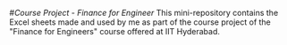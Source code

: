 #_Course Project - Finance for Engineer_
This mini-repository contains the Excel sheets made and used by me as part of the course project of the "Finance for Engineers" course offered at IIT Hyderabad.
